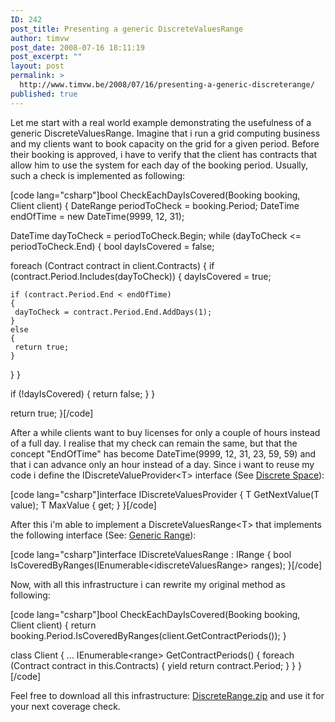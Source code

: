 ```yaml
---
ID: 242
post_title: Presenting a generic DiscreteValuesRange
author: timvw
post_date: 2008-07-16 18:11:19
post_excerpt: ""
layout: post
permalink: >
  http://www.timvw.be/2008/07/16/presenting-a-generic-discreterange/
published: true
---
```

<p>Let me start with a real world example demonstrating the usefulness of a generic DiscreteValuesRange. Imagine that i run a grid computing business and my clients want to book capacity on the grid for a given period. Before their booking is approved, i have to verify that the client has contracts that allow him to use the system for each day of the booking period. Usually, such a check is implemented as following:</p>

[code lang="csharp"]bool CheckEachDayIsCovered(Booking booking, Client client)
{
 DateRange periodToCheck = booking.Period;
 DateTime endOfTime = new DateTime(9999, 12, 31);

 DateTime dayToCheck = periodToCheck.Begin;
 while (dayToCheck <= periodToCheck.End)
 {
  bool dayIsCovered = false;

  foreach (Contract contract in client.Contracts)
  {
   if (contract.Period.Includes(dayToCheck))
   {
    dayIsCovered = true;

    if (contract.Period.End < endOfTime)
    {
     dayToCheck = contract.Period.End.AddDays(1);
    }
    else
    {
     return true;
    }
   }
  }

  if (!dayIsCovered)
  {
   return false;
  }
 }

 return true;
}[/code]

<p>After a while clients want to buy licenses for only a couple of hours instead of a full day. I realise that my check can remain the same, but that the concept "EndOfTime" has become DateTime(9999, 12, 31, 23, 59, 59) and that i can advance only an hour instead of a day. Since i want to reuse my code i define the IDiscreteValueProvider&lt;T&gt; interface (See <a href="http://en.wikipedia.org/wiki/Discrete_space">Discrete Space</a>):</p>

[code lang="csharp"]interface IDiscreteValuesProvider<t>
{
 T GetNextValue(T value);
 T MaxValue { get; }
}[/code]

<p>After this i'm able to implement a DiscreteValuesRange&lt;T&gt; that implements the following interface (See: <a href="http://www.timvw.be/presenting-a-generic-range/">Generic Range</a>):</p>

[code lang="csharp"]interface IDiscreteValuesRange<t> : IRange<t>
{
 bool IsCoveredByRanges(IEnumerable<idiscreteValuesRange<t>> ranges);
}[/code]
<p>Now, with all this infrastructure i can rewrite my original method as following:</p>
[code lang="csharp"]bool CheckEachDayIsCovered(Booking booking, Client client)
{
 return booking.Period.IsCoveredByRanges(client.GetContractPeriods());
}

class Client
{
 ...
 IEnumerable<range<dateTime>> GetContractPeriods()
 {
  foreach (Contract contract in this.Contracts)
  {
   yield return contract.Period;
  }
 }
}[/code]
<p>Feel free to download all this infrastructure: <a href="http://www.timvw.be/wp-content/code/csharp/DiscreteRange.zip">DiscreteRange.zip</a> and use it for your next coverage check.</p>